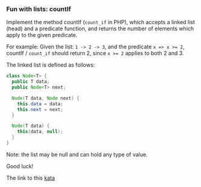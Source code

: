 ### Fun with lists: countIf

Implement the method countIf (`count_if` in PHP), which accepts a linked list (head) and a predicate function, and returns the number of elements which apply to the given predicate.

For example: Given the list: `1 -> 2 -> 3`, and the predicate `x => x >= 2`, countIf / `count_if` should return 2, since `x >= 2` applies to both 2 and 3.

The linked list is defined as follows:
```java
class Node<T> {
  public T data;
  public Node<T> next;

  Node(T data, Node next) {
    this.data = data;
    this.next = next;
  }

  Node(T data) {
    this(data, null);
  }
}
```
Note: the list may be null and can hold any type of value.

Good luck!  

The link to this [kata](https://www.codewars.com/kata/fun-with-lists-countif/java)
